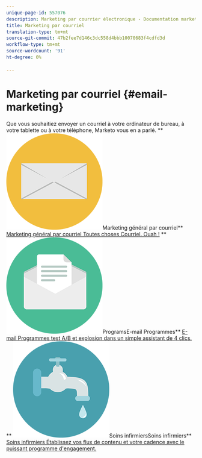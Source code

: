```yaml
---
unique-page-id: 557076
description: Marketing par courrier électronique - Documentation marketing - Documentation du produit
title: Marketing par courriel
translation-type: tm+mt
source-git-commit: 47b2fee7d146c3dc558d4bbb10070683f4cdfd3d
workflow-type: tm+mt
source-wordcount: '91'
ht-degree: 0%

---
```



# Marketing par courriel {#email-marketing}

Que vous souhaitiez envoyer un courriel à votre ordinateur de bureau, à votre tablette ou à votre téléphone, Marketo vous en a parlé.
** ![Marketing général par courriel](assets/office-27.png)Marketing général par courriel** [Marketing général par courriel Toutes choses Courriel. Ouah !](https://docs.marketo.com/display/DOCS/General)     **  ![E-mail ](assets/chat-messages-10.png)ProgramsE-mail Programmes**  [E-mail Programmes test A/B et explosion dans un simple assistant de 4 clics.](https://docs.marketo.com/display/DOCS/Email+Programs)     **  ![Dérive ](assets/ecology-14.png)Soins infirmiersSoins infirmiers**  [Soins infirmiers Établissez vos flux de contenu et votre cadence avec le puissant programme d&#39;engagement.](https://docs.marketo.com/display/DOCS/Drip+Nurturing)